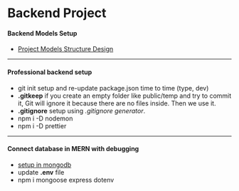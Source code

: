 # Backend Project

#### Backend Models Setup

- [Project Models Structure Design](https://app.eraser.io/workspace/9CN4nZ6OcGmp8GjPxyYf?origin=share)

---
#### Professional backend setup

- git init setup and re-update package.json time to time (type, dev)
- **.gitkeep** if you create an empty folder like public/temp and try to commit it, Git will ignore it because there are no files inside. Then we use it.
- **.gitignore** setup using *.gitignore generator*.
- npm i -D nodemon
- npm i -D prettier

---

#### Connect database in MERN with debugging

- [setup in mongodb](https://youtu.be/w4z8Py-UoNk?si=wVIp5qeE3nDd8SJn)
- update **.env** file
- npm i mongoose express dotenv
